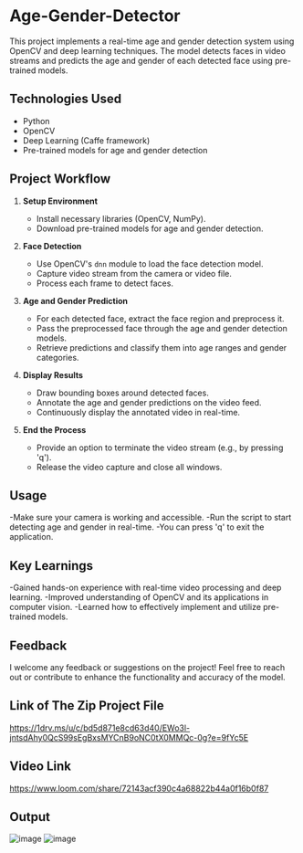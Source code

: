 # Age-Gender-Detector

This project implements a real-time age and gender detection system using OpenCV and deep learning techniques. The model detects faces in video streams and predicts the age and gender of each detected face using pre-trained models.

## Technologies Used

- Python
- OpenCV
- Deep Learning (Caffe framework)
- Pre-trained models for age and gender detection

## Project Workflow

1. **Setup Environment**
   - Install necessary libraries (OpenCV, NumPy).
   - Download pre-trained models for age and gender detection.

2. **Face Detection**
   - Use OpenCV's `dnn` module to load the face detection model.
   - Capture video stream from the camera or video file.
   - Process each frame to detect faces.

3. **Age and Gender Prediction**
   - For each detected face, extract the face region and preprocess it.
   - Pass the preprocessed face through the age and gender detection models.
   - Retrieve predictions and classify them into age ranges and gender categories.

4. **Display Results**
   - Draw bounding boxes around detected faces.
   - Annotate the age and gender predictions on the video feed.
   - Continuously display the annotated video in real-time.

5. **End the Process**
   - Provide an option to terminate the video stream (e.g., by pressing 'q').
   - Release the video capture and close all windows.

## Usage
-Make sure your camera is working and accessible.
-Run the script to start detecting age and gender in real-time.
-You can press 'q' to exit the application.

## Key Learnings
-Gained hands-on experience with real-time video processing and deep learning.
-Improved understanding of OpenCV and its applications in computer vision.
-Learned how to effectively implement and utilize pre-trained models.

## Feedback
I welcome any feedback or suggestions on the project! Feel free to reach out or contribute to enhance the functionality and accuracy of the model.

## Link of The Zip Project File
https://1drv.ms/u/c/bd5d871e8cd63d40/EWo3l-jntsdAhy0QcS99sEgBxsMYCnB9oNC0tX0MMQc-0g?e=9fYc5E

## Video Link
https://www.loom.com/share/72143acf390c4a68822b44a0f16b0f87

## Output
![image](https://github.com/user-attachments/assets/fac3e061-2652-411d-af93-a394bba98a6c)
![image](https://github.com/user-attachments/assets/5467395c-17eb-4afe-8efb-6e8af079fa40)

